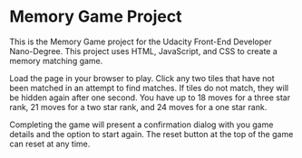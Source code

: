 # Memory Game Project

This is the Memory Game project for the Udacity Front-End Developer Nano-Degree. This project uses HTML, JavaScript, and CSS to create a memory matching game.

Load the page in your browser to play. Click any two tiles that have not been matched in an attempt to find matches. If tiles do not match, they will be hidden again after one second. You have up to 18 moves for a three star rank, 21 moves for a two star rank, and 24 moves for a one star rank.

Completing the game will present a confirmation dialog with you game details and the option to start again. The reset button at the top of the game can reset at any time.
